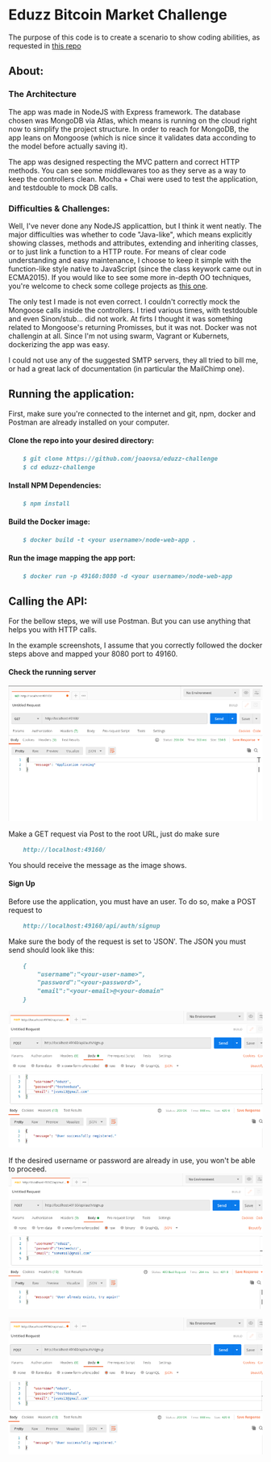 # Eduzz Bitcoin Market Challenge

The purpose of this code is to create a scenario to show coding abilities, as requested in
[this repo]

## About:
### The Architecture
The app was made in NodeJS with Express framework. The database chosen was MongoDB via Atlas, which means is running on the cloud right now to simplify the project structure. In order to reach for MongoDB, the app leans on Mongoose (which is nice since it validates data acconding to the model before actually saving it). 

The app was designed respecting the MVC pattern and correct HTTP methods. You can see some middlewares too as they serve as a way to keep the controllers clean.
Mocha + Chai were used to test the application, and testdouble to mock DB calls.

### Difficulties & Challenges:
Well, I've never done any NodeJS applicattion, but I think it went neatly. The major difficulties was whether to code "Java-like", which means explicitly showing classes, methods and attributes, extending and inheriting classes, or to just link a function to a HTTP route. For means of clear code understanding and easy maintenance, I choose to keep it simple with the function-like style native to JavaScript (since the class keywork came out in ECMA2015). If you would like to see some more in-depth OO techniques, you're welcome to check some college projects as [this one].

The only test I made is not even correct. I couldn't correctly mock the Mongoose calls inside the controllers. I tried various times, with testdouble and even Sinon/stub... did not work. At firts I thought it was something related to Mongoose's returning Promisses, but it was not.
Docker was not challengin at all. Since I'm not using swarm, Vagrant or Kubernets, dockerizing the app was easy.

I could not use any of the suggested SMTP servers, they all tried to bill me, or had a great lack of documentation (in particular the MailChimp one).


## Running the application:

First, make sure you're connected to the internet and git, npm, docker and Postman are already installed on your computer.

#### Clone the repo into your desired directory:
```markdown
    $ git clone https://github.com/joaovsa/eduzz-challenge
    $ cd eduzz-challenge
``` 

#### Install NPM Dependencies:
```markdown
    $ npm install
``` 

#### Build the Docker image:
```markdown
    $ docker build -t <your username>/node-web-app .
``` 

#### Run the image mapping the app port:
```markdown
    $ docker run -p 49160:8080 -d <your username>/node-web-app
``` 
## Calling the API:

For the bellow steps, we will use Postman. But you can use anything that helps you with HTTP calls.

In the example screenshots, I assume that you correctly followed the docker steps above and mapped your 8080 port to 49160.

#### Check the running server

![get test](./readme_imgs/test_call.png?raw=true "get test")

Make a GET request via Post to the root URL, just do make sure

```markdown
    http://localhost:49160/
```
You should receive the message as the image shows.

#### Sign Up

Before use the application, you must have an user. To do so, make a POST request to 

```markdown
    http://localhost:49160/api/auth/signup
``` 

Make sure the body of the request is set to 'JSON'. The JSON you must send should look like this:
```markdown
    {
        "username":"<your-user-name>",
        "password":"<your-password>",
        "email":"<your-email>@<your-domain"
    }
``` 
![user_created](./readme_imgs/user_created.png?raw=true "user created")


If the desired username or password are already in use, you won't be able to proceed.
![username_in_use](./readme_imgs/username_in_use.png?raw=true "username_in_use")


![email_in_use](./readme_imgs/user_created.png?raw=true "email_in_use")




[this repo]: https://gist.github.com/caferrari/a25734c6e941f6386e7156aa723f28a8
[this one]: https://github.com/joaovsa/labcompila_cianeto
